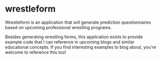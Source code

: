 # wrestleform
Wrestleform is an application that will generate prediction questionnaires based on upcoming professional wrestling programs.

Besides generating wrestling forms, this application exists to provide example code that I can reference in upcoming blogs and similar educational concepts. If you find interesting examples to blog about, you're welcome to reference this too!
